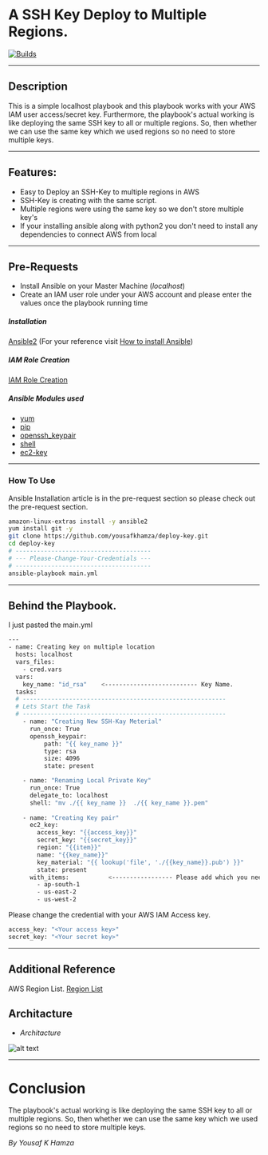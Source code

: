 # A SSH Key Deploy to Multiple Regions.
[![Builds](https://travis-ci.org/joemccann/dillinger.svg?branch=master)](https://travis-ci.org/joemccann/dillinger)

---
## Description
This is a simple localhost playbook and this playbook works with your AWS IAM user access/secret key. Furthermore, the playbook's actual working is like deploying the same SSH key to all or multiple regions. So, then whether we can use the same key which we used regions so no need to store multiple keys.

---
## Features:
- Easy to Deploy an SSH-Key to multiple regions in AWS
- SSH-Key is creating with the same script.
- Multiple regions were using the same key so we don't store multiple key's
- If your installing ansible along with python2 you don't need to install any dependencies to connect AWS from local

---
## Pre-Requests 
- Install Ansible on your Master Machine (_localhost_)
- Create an IAM user role under your AWS account and please enter the values once the playbook running time
##### Installation
[Ansible2](https://docs.ansible.com/ansible/2.3/index.html) (For your reference visit [How to install Ansible](https://docs.ansible.com/ansible/latest/installation_guide/intro_installation.html))
##### IAM Role Creation
[IAM Role Creation](https://docs.aws.amazon.com/IAM/latest/UserGuide/id_roles_create.html)
##### Ansible Modules used
- [yum](https://docs.ansible.com/ansible/latest/collections/ansible/builtin/yum_module.html) 
- [pip](https://docs.ansible.com/ansible/latest/collections/ansible/builtin/pip_module.html)
- [openssh_keypair](https://docs.ansible.com/ansible/latest/collections/community/crypto/openssh_keypair_module.html)
- [shell](https://docs.ansible.com/ansible/latest/collections/ansible/builtin/shell_module.html)
- [ec2-key](https://docs.ansible.com/ansible/latest/collections/amazon/aws/ec2_key_module.html)
---

### How To Use
Ansible Installation article is in the pre-request section so please check out the pre-request section.
```sh
amazon-linux-extras install -y ansible2
yum install git -y
git clone https://github.com/yousafkhamza/deploy-key.git
cd deploy-key
# --------------------------------------
# --- Please-Change-Your-Credentials ---
# --------------------------------------
ansible-playbook main.yml
```
---
## Behind the Playbook.
I just pasted the main.yml 

```sh
---
- name: Creating key on multiple location
  hosts: localhost
  vars_files:
    - cred.vars
  vars:
    key_name: "id_rsa"    <-------------------------- Key Name.
  tasks:
  # ---------------------------------------------------------
  # Lets Start the Task
  # ---------------------------------------------------------
    - name: "Creating New SSH-Kay Meterial"
      run_once: True
      openssh_keypair:
          path: "{{ key_name }}"
          type: rsa
          size: 4096
          state: present

    - name: "Renaming Local Private Key" 
      run_once: True
      delegate_to: localhost
      shell: "mv ./{{ key_name }}  ./{{ key_name }}.pem"
          
    - name: "Creating Key pair"
      ec2_key:
        access_key: "{{access_key}}"
        secret_key: "{{secret_key}}"
        region: "{{item}}"
        name: "{{key_name}}"
        key_material: "{{ lookup('file', './{{key_name}}.pub') }}"
        state: present
      with_items:           <----------------- Please add which you needed regions 
        - ap-south-1
        - us-east-2
        - us-west-2
```
Please change the credential with your AWS IAM Access key.
```sh
access_key: "<Your access key>"
secret_key: "<Your secret key>"
```
---
## Additional Reference 
AWS Region List. [Region List](https://docs.aws.amazon.com/AmazonRDS/latest/UserGuide/Concepts.RegionsAndAvailabilityZones.html)

## Architacture
- _Architacture_

![alt text](https://i.ibb.co/B23ZqwR/strucutre.jpg)

---
# Conclusion
The playbook's actual working is like deploying the same SSH key to all or multiple regions. So, then whether we can use the same key which we used regions so no need to store multiple keys.

_By_
_Yousaf K Hamza_
